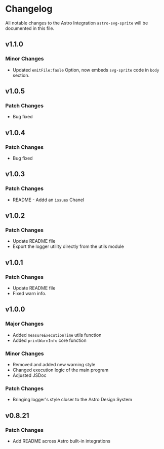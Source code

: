 # Changelog

All notable changes to the Astro Integration `astro-svg-sprite` will be documented in this file.

## v1.1.0

### Minor Changes

- Updated `emitFile:fasle` Option, now embeds `svg-sprite` code in `body` section.


## v1.0.5

### Patch Changes

- Bug fixed

## v1.0.4

### Patch Changes

- Bug fixed

## v1.0.3

### Patch Changes

- README - Addd an `issues` Chanel

## v1.0.2

### Patch Changes

- Update README file
- Export the logger utility directly from the utils module

## v1.0.1

### Patch Changes

- Update README file
- Fixed warn info.

## v1.0.0

### Major Changes

- Added `measureExecutionTime` utils function
- Added `printWarnInfo` core function

### Minor Changes

- Removed and added new warning style
- Changed execution logic of the main program
- Adjusted JSDoc

### Patch Changes

- Bringing logger's style closer to the Astro Design System

## v0.8.21

### Patch Changes

- Add README across Astro built-in integrations
